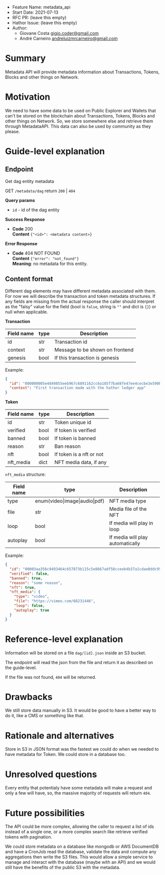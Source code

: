 - Feature Name: metadata_api
- Start Date: 2021-07-13
- RFC PR: (leave this empty)
- Hathor Issue: (leave this empty)
- Author:
    - Giovane Costa <gigio.coder@gmail.com>
    - André Carneiro <andreluizmrcarneiro@gmail.com>

# Summary
[summary]: #summary

Metadata API will provide metadata information about Transactions, Tokens, Blocks and other things on Network.

# Motivation
[motivation]: #motivation

We need to have some data to be used on Public Explorer and Wallets that can't be stored on the blockchain about
Transactions, Tokens, Blocks and other things on Network.
So, we store somewhere else and retrieve them through MetadataAPI.
This data can also be used by community as they please.

# Guide-level explanation
[guide-level-explanation]: #guide-level-explanation

## **Endpoint**

Get dag entity metadata

GET `/metadata/dag` return `200` | `404`

**Query params**

- `id` - id of the dag entity

**Success Response**

- **Code** 200 <br/>
  **Content** `{"<id>": <metadata content>}`

**Error Response**

- **Code** 404 NOT FOUND <br/>
  **Content** `{"error": "not_found"}` <br/>
  **Meaning**: no metadata for this entity.

## **Content format**

Different dag elements may have different metadata associated with them.
For now we will describe the transaction and token metadata structures.
If any fields are missing from the actual response the caller should interpret as the "falsy" value for the field (bool is `false`, string is `""` and dict is `{}`) or null when applicable.


**Transaction**

| Field name | type | Description |
| --- | --- | --- |
| id      | str   | Transaction id |
| context | str   | Message to be shown on frontend |
| genesis | bool  | If this transaction is genesis |

Example:

```json
{
  "id": "000000005e4849855eeb967c6891162cc6a185f7ba68fe47ee4cecbe3e590bad",
  "context": "First transaction made with the hathor ledger app"
}
```

**Token**

| Field name | type | Description |
| --- | --- | --- |
| id | str | Token unique id |
| verified | bool | If token is verified |
| banned | bool | If token is banned |
| reason | str | Ban reason |
| nft | bool | If token is a nft or not |
| nft_media | dict | NFT media data, if any |

`nft_media` structure:

| Field name | type | Description |
| --- | --- | --- |
| type | enum(video\|image\|audio\|pdf) | NFT media type |
| file | str | Media file of the NFT |
| loop | bool | If media will play in loop |
| autoplay | bool | If media will play automatically |

Example:

```json
{
  "id": "00003aa356c9493464c657873b115c5e8667adf58cceeb4b37a1cdae0ddc9536",
  "verified": false,
  "banned": true,
  "reason": "some reason",
  "nft": true,
  "nft_media": {
    "type": "video",
    "file": "https://vimeo.com/68231446",
    "loop": false,
    "autoplay": true
  }
}
```

# Reference-level explanation
[reference-level-explanation]: #reference-level-explanation

Information will be stored on a file `dag/[id].json` inside an S3 bucket.

The endpoint will read the json from the file and return it as described on the guide-level.

If the file was not found, `404` will be returned.

# Drawbacks
[drawbacks]: #drawbacks

We still store data manually in S3. It would be good to have a better way to do it, like a CMS or something like that.

# Rationale and alternatives
[rationale-and-alternatives]: #rationale-and-alternatives

Store in S3 in JSON format was the fastest we could do when we needed to have metadata for Token.
We could store in a database too.

# Unresolved questions
[unresolved-questions]: #unresolved-questions

Every entity that potentialy have some metadata will make a request and only a few will have, so, the massive majority of requests will return `404`.

# Future possibilities
[future-possibilities]: #future-possibilities

The API could be more complex, allowing the caller to request a list of ids instead of a single one, or a more complex search like retrieve verified tokens with pagination.

We could store metadata on a database like mongodb or AWS DocumentDB and have a CronJob read the database, validate the data and compute any aggregations then write the S3 files.
This would allow a simple service to manage and interact with the database (maybe with an API) and we would still have the benefits of the public S3 with the metadata.
